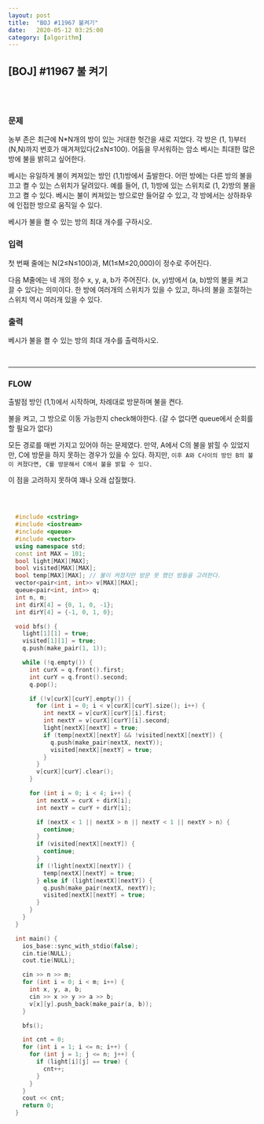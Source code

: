 ```yaml
---
layout:	post
title:	"BOJ #11967 불켜기"
date:	2020-05-12 03:25:00
category: [algorithm]
---
```






## [BOJ] #11967 불 켜기

<br/>

<br/>

### 문제

농부 존은 최근에 N*N개의 방이 있는 거대한 헛간을 새로 지었다. 각 방은 (1, 1)부터 (N,N)까지 번호가 매겨져있다(2≤N≤100). 어둠을 무서워하는 암소 베시는 최대한 많은 방에 불을 밝히고 싶어한다.

베시는 유일하게 불이 켜져있는 방인 (1,1)방에서 출발한다. 어떤 방에는 다른 방의 불을 끄고 켤 수 있는 스위치가 달려있다. 예를 들어, (1, 1)방에 있는 스위치로 (1, 2)방의 불을 끄고 켤 수 있다. 베시는 불이 켜져있는 방으로만 들어갈 수 있고, 각 방에서는 상하좌우에 인접한 방으로 움직일 수 있다. 

베시가 불을 켤 수 있는 방의 최대 개수를 구하시오.

### 입력

첫 번째 줄에는 N(2≤N≤100)과, M(1≤M≤20,000)이 정수로 주어진다.

다음 M줄에는 네 개의 정수 x, y, a, b가 주어진다. (x, y)방에서 (a, b)방의 불을 켜고 끌 수 있다는 의미이다. 한 방에 여러개의 스위치가 있을 수 있고, 하나의 불을 조절하는 스위치 역시 여러개 있을 수 있다. 

### 출력

베시가 불을 켤 수 있는 방의 최대 개수를 출력하시오.

<br/>

---------------------



### FLOW

출발점 방인 (1,1)에서 시작하며, 차례대로 방문하며 불을 켠다.

불을 켜고, 그 방으로 이동 가능한지 check해야한다. (갈 수 없다면 queue에서 순회를 할 필요가 없다)

모든 경로를 매번 가지고 있어야 하는 문제였다. 만약, A에서 C의 불을 밝힐 수 있었지만, C에 방문을 하지 못하는 경우가 있을 수 있다. 하지만, `이후 A와 C사이의 방인 B의 불이 켜졌다면, C를 방문해서 C에서 불을 밝힐 수 있다.` 

이 점을 고려하지 못하여 꽤나 오래 삽질했다.

<br/>

``` c++

  #include <cstring>
  #include <iostream>
  #include <queue>
  #include <vector>
  using namespace std;
  const int MAX = 101;
  bool light[MAX][MAX];
  bool visited[MAX][MAX];
  bool temp[MAX][MAX]; // 불이 켜졌지만 방문 못 했던 방들을 고려한다.
  vector<pair<int, int>> v[MAX][MAX];
  queue<pair<int, int>> q;
  int n, m;
  int dirX[4] = {0, 1, 0, -1};
  int dirY[4] = {-1, 0, 1, 0};

  void bfs() {
    light[1][1] = true;
    visited[1][1] = true;
    q.push(make_pair(1, 1));

    while (!q.empty()) {
      int curX = q.front().first;
      int curY = q.front().second;
      q.pop();

      if (!v[curX][curY].empty()) {
        for (int i = 0; i < v[curX][curY].size(); i++) {
          int nextX = v[curX][curY][i].first;
          int nextY = v[curX][curY][i].second;
          light[nextX][nextY] = true;
          if (temp[nextX][nextY] && !visited[nextX][nextY]) {
            q.push(make_pair(nextX, nextY));
            visited[nextX][nextY] = true;
          }
        }
        v[curX][curY].clear();
      }

      for (int i = 0; i < 4; i++) {
        int nextX = curX + dirX[i];
        int nextY = curY + dirY[i];

        if (nextX < 1 || nextX > n || nextY < 1 || nextY > n) {
          continue;
        }
        if (visited[nextX][nextY]) {
          continue;
        }
        if (!light[nextX][nextY]) {
          temp[nextX][nextY] = true;
        } else if (light[nextX][nextY]) {
          q.push(make_pair(nextX, nextY));
          visited[nextX][nextY] = true;
        }
      }
    }
  }

  int main() {
    ios_base::sync_with_stdio(false);
    cin.tie(NULL);
    cout.tie(NULL);

    cin >> n >> m;
    for (int i = 0; i < m; i++) {
      int x, y, a, b;
      cin >> x >> y >> a >> b;
      v[x][y].push_back(make_pair(a, b));
    }

    bfs();

    int cnt = 0;
    for (int i = 1; i <= n; i++) {
      for (int j = 1; j <= n; j++) {
        if (light[i][j] == true) {
          cnt++;
        }
      }
    }
    cout << cnt;
    return 0;
  }


```

<br/>

<br/>